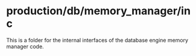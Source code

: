 # production/db/memory_manager/inc
This is a folder for the internal interfaces of the database engine memory manager code.
